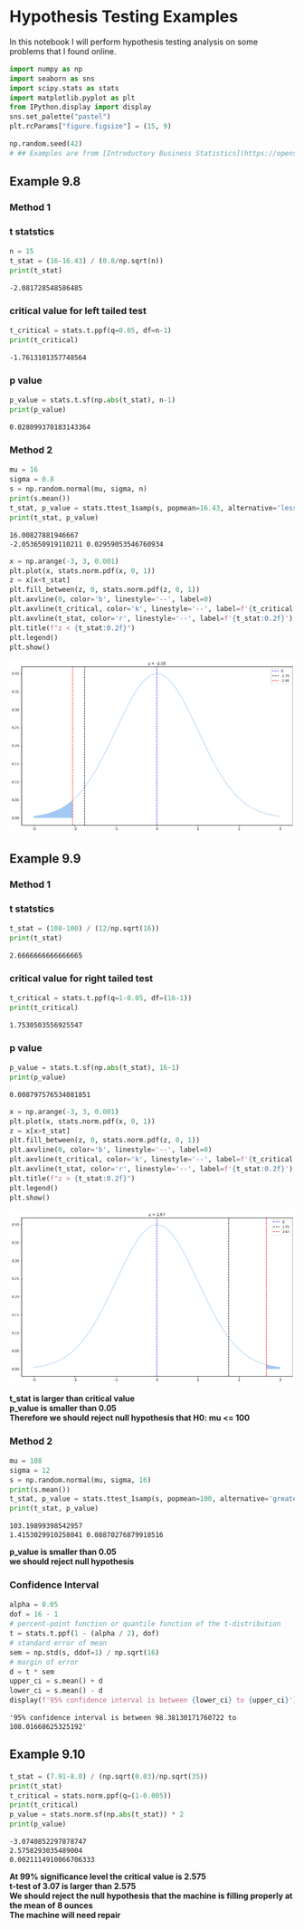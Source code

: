 # Hypothesis Testing Examples

In this notebook I will perform hypothesis testing analysis on some problems that I found online.


```python
import numpy as np
import seaborn as sns
import scipy.stats as stats
import matplotlib.pyplot as plt
from IPython.display import display
sns.set_palette("pastel")
plt.rcParams["figure.figsize"] = (15, 9)
```


```python
np.random.seed(42)
# ## Examples are from [Introductory Business Statistics](https://openstax.org/books/introductory-business-statistics/pages/9-4-full-hypothesis-test-examples)
```

## Example 9.8

### Method 1

### t statstics


```python
n = 15
t_stat = (16-16.43) / (0.8/np.sqrt(n))
print(t_stat)
```

    -2.081728548586485


### critical value for left tailed test


```python
t_critical = stats.t.ppf(q=0.05, df=n-1)
print(t_critical)
```

    -1.7613101357748564


### p value


```python
p_value = stats.t.sf(np.abs(t_stat), n-1)
print(p_value)
```

    0.028099370183143364


### Method 2


```python
mu = 16
sigma = 0.8
s = np.random.normal(mu, sigma, n)
print(s.mean())
t_stat, p_value = stats.ttest_1samp(s, popmean=16.43, alternative='less')
print(t_stat, p_value)
```

    16.00827881946667
    -2.053650919110211 0.02959053546760934



```python
x = np.arange(-3, 3, 0.001)
plt.plot(x, stats.norm.pdf(x, 0, 1))
z = x[x<t_stat]
plt.fill_between(z, 0, stats.norm.pdf(z, 0, 1))
plt.axvline(0, color='b', linestyle='--', label=0)
plt.axvline(t_critical, color='k', linestyle='--', label=f'{t_critical:0.2f}')
plt.axvline(t_stat, color='r', linestyle='--', label=f'{t_stat:0.2f}')
plt.title(f"z < {t_stat:0.2f}")
plt.legend()
plt.show()
```


    
![png](output_14_0.png)
    


## Example 9.9

### Method 1<br>
### t statstics


```python
t_stat = (108-100) / (12/np.sqrt(16))
print(t_stat)
```

    2.6666666666666665


### critical value for right tailed test


```python
t_critical = stats.t.ppf(q=1-0.05, df=(16-1))
print(t_critical)
```

    1.7530503556925547


### p value


```python
p_value = stats.t.sf(np.abs(t_stat), 16-1)
print(p_value)
```

    0.008797576534081851



```python
x = np.arange(-3, 3, 0.001)
plt.plot(x, stats.norm.pdf(x, 0, 1))
z = x[x>t_stat]
plt.fill_between(z, 0, stats.norm.pdf(z, 0, 1))
plt.axvline(0, color='b', linestyle='--', label=0)
plt.axvline(t_critical, color='k', linestyle='--', label=f'{t_critical:0.2f}')
plt.axvline(t_stat, color='r', linestyle='--', label=f'{t_stat:0.2f}')
plt.title(f"z > {t_stat:0.2f}")
plt.legend()
plt.show()
```


    
![png](output_22_0.png)
    


**t_stat is larger than critical value**<br>
**p_value is smaller than 0.05**<br>
**Therefore we should reject null hypothesis that H0: mu <= 100**

### Method 2


```python
mu = 108
sigma = 12
s = np.random.normal(mu, sigma, 16)
print(s.mean())
t_stat, p_value = stats.ttest_1samp(s, popmean=100, alternative='greater')
print(t_stat, p_value)
```

    103.19899398542957
    1.4153029910258041 0.08870276879918516


**p_value is smaller than 0.05**<br>
**we should reject null hypothesis**

### Confidence Interval


```python
alpha = 0.05
dof = 16 - 1
# percent-point function or quantile function of the t-distribution
t = stats.t.ppf(1 - (alpha / 2), dof)
# standard error of mean
sem = np.std(s, ddof=1) / np.sqrt(16)
# margin of error
d = t * sem
upper_ci = s.mean() + d
lower_ci = s.mean() - d
display(f'95% confidence interval is between {lower_ci} to {upper_ci}')
```


    '95% confidence interval is between 98.38130171760722 to 108.01668625325192'


## Example 9.10


```python
t_stat = (7.91-8.0) / (np.sqrt(0.03)/np.sqrt(35))
print(t_stat)
t_critical = stats.norm.ppf(q=(1-0.005))
print(t_critical)
p_value = stats.norm.sf(np.abs(t_stat)) * 2
print(p_value)
```

    -3.0740852297878747
    2.5758293035489004
    0.0021114910066706333


**At 99% significance level the critical value is 2.575**<br>
**t-test of 3.07 is larger than 2.575**<br>
**We should reject the null hypothesis that the machine is filling properly at the mean of 8 ounces**<br>
**The machine will need repair**

#
